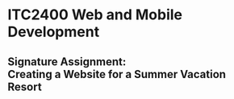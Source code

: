 # **ITC2400 Web and Mobile Development**
## **Signature Assignment:<br>Creating a Website for a Summer Vacation Resort**
